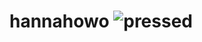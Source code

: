 # hannahowo ![pressed](https://github.com/augmentedasra/hannahowo/assets/159510414/160efc46-6034-48a8-9d80-378b95c629a6)
